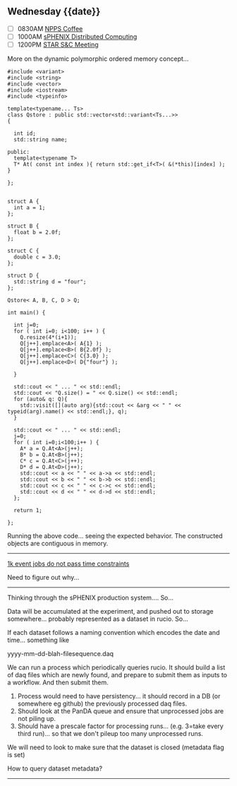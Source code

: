 ## Wednesday {{date}}

- [ ] 0830AM [NPPS Coffee](https://bnl.zoomgov.com/j/16157150845?pwd=NXNqTi9ZWEFBKzYwRXQ5U3NXU1dBZz09)
- [ ] 1000AM [sPHENIX Distributed Computing](https://bnl.zoomgov.com/j/16157150845?pwd=NXNqTi9ZWEFBKzYwRXQ5U3NXU1dBZz09)
- [ ] 1200PM [STAR S&C Meeting](https://lbnl.zoom.us/j/97026562983?pwd=VGVXbzhYUUhheEJ2cFMyVVdVRXowZz09)

More on the dynamic polymorphic ordered memory concept...

```
#include <variant>
#include <string>
#include <vector>
#include <iostream>
#include <typeinfo>

template<typename... Ts>
class Qstore : public std::vector<std::variant<Ts...>>
{

  int id;
  std::string name;

public:
  template<typename T>
  T* At( const int index ){ return std::get_if<T>( &(*this)[index] ); }
  
};


struct A {
  int a = 1;
};

struct B {
  float b = 2.0f;
};

struct C {
  double c = 3.0;
};

struct D {
  std::string d = "four";
};

Qstore< A, B, C, D > Q;

int main() {

  int j=0;
  for ( int i=0; i<100; i++ ) { 
    Q.resize(4*(i+1));
    Q[j++].emplace<A>( A{1} );
    Q[j++].emplace<B>( B{2.0f} );
    Q[j++].emplace<C>( C{3.0} );
    Q[j++].emplace<D>( D{"four"} );

  }
    
  std::cout << " ... " << std::endl;
  std::cout << "Q.size() = " << Q.size() << std::endl;
  for (auto& q: Q){
    std::visit([](auto arg){std::cout << &arg << " " << typeid(arg).name() << std::endl;}, q);
  }

  std::cout << " ... " << std::endl;
  j=0;
  for ( int i=0;i<100;i++ ) {
    A* a = Q.At<A>(j++);
    B* b = Q.At<B>(j++);
    C* c = Q.At<C>(j++);
    D* d = Q.At<D>(j++);
    std::cout << a << " " << a->a << std::endl;
    std::cout << b << " " << b->b << std::endl;
    std::cout << c << " " << c->c << std::endl;
    std::cout << d << " " << d->d << std::endl;    
  };

  return 1;

};
```

Running the above code... seeing the expected behavior.  The constructed objects are contiguous in memory.


-----------------------

[1k event jobs do not pass time constraints](https://panda-doma.cern.ch/jobs/?jeditaskid=133492&mode=nodrop&display_limit=100)

Need to figure out why...

-----------------------

Thinking through the sPHENIX production system.... So...

Data will be accumulated at the experiment, and pushed out to storage somewhere... probably represented as a dataset in rucio.  So...

If each dataset follows a naming convention which encodes the date and time...  something like

yyyy-mm-dd-blah-filesequence.daq

We can run a process which periodically queries rucio.  It should build a list of daq files which are newly found, and prepare to submit them as inputs to a workflow.  And then submit them.

1) Process would need to have persistency... it should record in a DB (or somewhere eg github) the previously processed daq files.
2) Should look at the PanDA queue and ensure that unprocessed jobs are not piling up.
3) Should have a prescale factor for processing runs... (e.g. 3=take every third run)... so that we don't pileup too many unprocessed runs.

We will need to look to make sure that the dataset is closed (metadata flag is set)

How to query dataset metadata?

----------------






